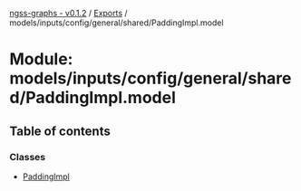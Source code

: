 [ngss-graphs - v0.1.2](../README.md) / [Exports](../modules.md) / models/inputs/config/general/shared/PaddingImpl.model

# Module: models/inputs/config/general/shared/PaddingImpl.model

## Table of contents

### Classes

- [PaddingImpl](../classes/models_inputs_config_general_shared_paddingimpl_model.paddingimpl.md)
